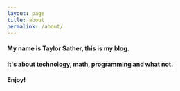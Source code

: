 ```yaml
---
layout: page
title: about
permalink: /about/
---
```


#### My name is Taylor Sather, this is my blog.

#### It's about technology, math, programming and what not.

#### Enjoy!
